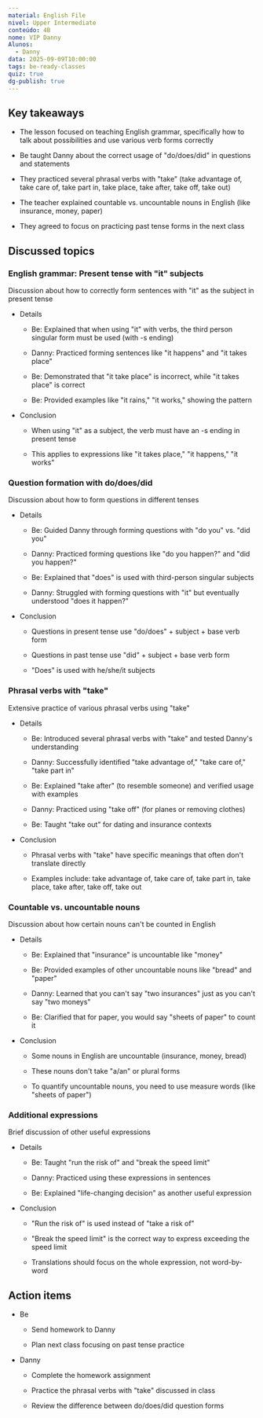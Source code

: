 ```yaml
---
material: English File
nivel: Upper Intermediate
conteúdo: 4B
nome: VIP Danny
Alunos:
  - Danny
data: 2025-09-09T10:00:00
tags: be-ready-classes
quiz: true
dg-publish: true
---
```

## Key takeaways

- The lesson focused on teaching English grammar, specifically how to talk about possibilities and use various verb forms correctly
    
- Be taught Danny about the correct usage of "do/does/did" in questions and statements
    
- They practiced several phrasal verbs with "take" (take advantage of, take care of, take part in, take place, take after, take off, take out)
    
- The teacher explained countable vs. uncountable nouns in English (like insurance, money, paper)
    
- They agreed to focus on practicing past tense forms in the next class
    

## Discussed topics

### English grammar: Present tense with "it" subjects

Discussion about how to correctly form sentences with "it" as the subject in present tense

- Details
    
    - Be: Explained that when using "it" with verbs, the third person singular form must be used (with -s ending)
        
    - Danny: Practiced forming sentences like "it happens" and "it takes place"
        
    - Be: Demonstrated that "it take place" is incorrect, while "it takes place" is correct
        
    - Be: Provided examples like "it rains," "it works," showing the pattern
        
- Conclusion
    
    - When using "it" as a subject, the verb must have an -s ending in present tense
        
    - This applies to expressions like "it takes place," "it happens," "it works"
        

### Question formation with do/does/did

Discussion about how to form questions in different tenses

- Details
    
    - Be: Guided Danny through forming questions with "do you" vs. "did you"
        
    - Danny: Practiced forming questions like "do you happen?" and "did you happen?"
        
    - Be: Explained that "does" is used with third-person singular subjects
        
    - Danny: Struggled with forming questions with "it" but eventually understood "does it happen?"
        
- Conclusion
    
    - Questions in present tense use "do/does" + subject + base verb form
        
    - Questions in past tense use "did" + subject + base verb form
        
    - "Does" is used with he/she/it subjects
        

### Phrasal verbs with "take"

Extensive practice of various phrasal verbs using "take"

- Details
    
    - Be: Introduced several phrasal verbs with "take" and tested Danny's understanding
        
    - Danny: Successfully identified "take advantage of," "take care of," "take part in"
        
    - Be: Explained "take after" (to resemble someone) and verified usage with examples
        
    - Danny: Practiced using "take off" (for planes or removing clothes)
        
    - Be: Taught "take out" for dating and insurance contexts
        
- Conclusion
    
    - Phrasal verbs with "take" have specific meanings that often don't translate directly
        
    - Examples include: take advantage of, take care of, take part in, take place, take after, take off, take out
        

### Countable vs. uncountable nouns

Discussion about how certain nouns can't be counted in English

- Details
    
    - Be: Explained that "insurance" is uncountable like "money"
        
    - Be: Provided examples of other uncountable nouns like "bread" and "paper"
        
    - Danny: Learned that you can't say "two insurances" just as you can't say "two moneys"
        
    - Be: Clarified that for paper, you would say "sheets of paper" to count it
        
- Conclusion
    
    - Some nouns in English are uncountable (insurance, money, bread)
        
    - These nouns don't take "a/an" or plural forms
        
    - To quantify uncountable nouns, you need to use measure words (like "sheets of paper")
        

### Additional expressions

Brief discussion of other useful expressions

- Details
    
    - Be: Taught "run the risk of" and "break the speed limit"
        
    - Danny: Practiced using these expressions in sentences
        
    - Be: Explained "life-changing decision" as another useful expression
        
- Conclusion
    
    - "Run the risk of" is used instead of "take a risk of"
        
    - "Break the speed limit" is the correct way to express exceeding the speed limit
        
    - Translations should focus on the whole expression, not word-by-word
        

## Action items

- Be
    
    - Send homework to Danny
        
    - Plan next class focusing on past tense practice
        
- Danny
    
    - Complete the homework assignment
        
    - Practice the phrasal verbs with "take" discussed in class
        
    - Review the difference between do/does/did question forms